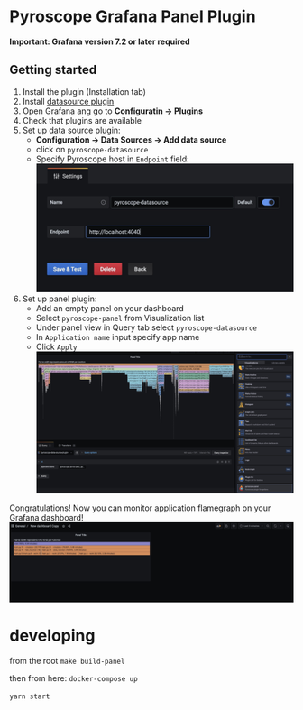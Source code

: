 # Pyroscope Grafana Panel Plugin

**Important: Grafana version 7.2 or later required**

## Getting started

1. Install the plugin (Installation tab)
2. Install [datasource plugin](https://grafana.com/grafana/plugins/pyroscope-datasource/)
3. Open Grafana ang go to **Configuratin -> Plugins**
4. Check that plugins are available
5. Set up data source plugin:
   * **Configuration -> Data Sources -> Add data source**
   * click on `pyroscope-datasource`
   * Specify Pyroscope host in `Endpoint` field:
      ![endpoint](https://raw.githubusercontent.com/pyroscope-io/grafana-panel-plugin/main/docs/assets/endpoint.jpg)
6. Set up panel plugin:
    * Add an empty panel on your dashboard
    * Select `pyroscope-panel` from Visualization list
    * Under panel view in Query tab select `pyroscope-datasource`
    * In `Application name` input specify app name
    * Click `Apply`
   ![settings](https://raw.githubusercontent.com/pyroscope-io/grafana-panel-plugin/main/docs/assets/settings.jpg)

Congratulations! Now you can monitor application flamegraph on your Grafana dashboard!
![dashboard](https://raw.githubusercontent.com/pyroscope-io/grafana-panel-plugin/main/docs/assets/dashboard.jpg)


# developing
from the root `make build-panel`

then from here:
`docker-compose up`

`yarn start`

